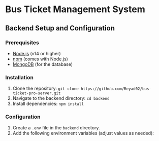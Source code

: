 # Bus Ticket Management System

## Backend Setup and Configuration

### Prerequisites
- [Node.js](https://nodejs.org/) (v14 or higher)
- [npm](https://www.npmjs.com/) (comes with Node.js)
- [MongoDB](https://www.mongodb.com/) (for the database)

### Installation
1. Clone the repository: `git clone https://github.com/Reyad02/bus-ticket-pro-server.git`
2. Navigate to the backend directory: `cd backend`
3. Install dependencies: `npm install`

### Configuration
1. Create a `.env` file in the `backend` directory.
2. Add the following environment variables (adjust values as needed):
